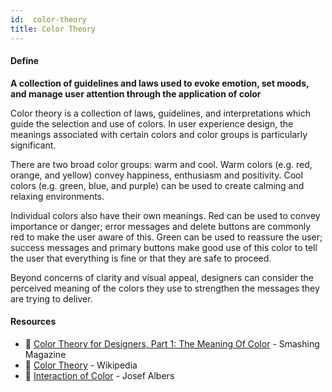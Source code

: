 ```yaml
---
id:  color-theory
title: Color Theory
---
```


<!-- [![docs-source](https://img.shields.io/badge/SRC-UX%20Companion-blue)](https://play.google.com/store/apps/details?id=com.cyberduck.uxcompanion) -->

#### Define

**A collection of guidelines and laws used to evoke emotion, set moods, and manage user attention through the application of color**

Color theory is a collection of laws, guidelines, and interpretations which guide the selection and use of colors. In user experience design, the meanings associated with certain colors and color groups is particularly significant.

There are two broad color groups: warm and cool. Warm colors (e.g. red, orange, and yellow) convey happiness, enthusiasm and positivity. Cool colors (e.g. green, blue, and purple) can be used to create calming and relaxing environments.

Individual colors also have their own meanings. Red can be used to convey importance or danger; error messages and delete buttons are commonly red to make the user aware of this. Green can be used to reassure the user; success messages and primary buttons make good use of this color to tell the user that everything is fine or that they are safe to proceed.

Beyond concerns of clarity and visual appeal, designers can consider the perceived meaning of the colors they use to strengthen the messages they are trying to deliver.

#### Resources

* 📘 [Color Theory for Designers, Part 1: The Meaning Of Color](https://www.smashingmagazine.com/2010/01/color-theory-for-designers-part-1-the-meaning-of-color/) - Smashing Magazine
* 📃 [Color Theory](https://en.wikipedia.org/wiki/Color_theory) - Wikipedia
* 📘 [Interaction of Color](https://www.amazon.co.uk/Interaction-Color-Josef-Albers/dp/0300179359) - Josef Albers